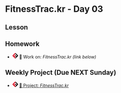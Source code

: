 # FitnessTrac.kr - Day 03

## Lesson
<!-- - ![FSA](/logo.png) [📺 Lecture]() -->
<!-- - ![FSA](/logo.png) [👾 Demo Code - JS](app.js) -->

## Homework
- ![FSA](/logo.png) 🔬 Work on: *FitnessTrac.kr (link below)*

## Weekly Project (Due NEXT Sunday)
- ![FSA](/logo.png) [🔬 Project: *FitnessTrac.kr*](https://learn.fullstackacademy.com/workshop/5eb185416a449000046b2bf9/landing)
